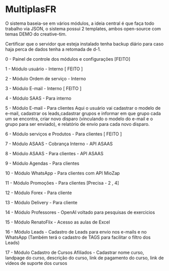 # MultiplasFR
O sistema baseia-se em vários módulos, a ideia central é que faça todo trabalho via JSON, o sistema possui 2 templates, ambos open-source com temas DEMO do creative-tim.

Certificar que o servidor que esteja instalado tenha backup diário para caso haja perca de dados tenha a retomada de d-1.

0 - Painel de controle dos módulos e configurações [FEITO]

1 - Módulo usuário - Interno [ FEITO ]

2 - Módulo Ordem de serviço - Interno

3 - Módulo E-mail - Interno [ FEITO ]

4 - Módulo SAAS - Para interno 

5 - Módulo E-mail - Para clientes
Aqui o usuário vai cadastrar o modelo de e-mail, cadastrar os leads,cadastrar grupos e informar em que grupo cada um se encontra, criar novo disparo (vinculando o modelo do e-mail e o grupo para ser enviado), e relatório de envio para cada novo disparo.

6 - Módulo serviços e Produtos - Para clientes [ FEITO ]

7 - Módulo ASAAS - Cobrança Interno - API ASAAS

8 - Módulo ASAAS - Para clientes - API ASAAS

9 - Módulo Agendas - Para clientes 

10 - Módulo WhatsApp - Para clientes com API MioZap

11 - Módulo Promoções - Para clientes [Precisa - 2 , 4]

12 - Módulo Forex - Para cliente

13 - Módulo Delivery - Para cliente

14 - Módulo Professores - OpenAI voltado para pesquisas de exercicios

15 - Módulo RenatoFlix - Acesso as aulas de Excel

16 - Módulo Leads - Cadastro de Leads para envio nos e-mails e no WhatsApp (Também terá o cadastro de TAGS para facilitar o filtro dos Leads)

17 - Módulo Cadastro de Cursos Afiliados - Cadastrar nome curso, landpage do curso, descrição do curso, link de pagamento do curso, link de vídeos de suporte dos cursos 

